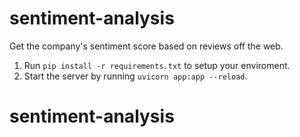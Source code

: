 # sentiment-analysis
Get the company's  sentiment score based on reviews off the web.



1. Run `pip install -r requirements.txt` to setup your enviroment.
2. Start the server by running `uvicorn app:app --reload`.
    
# sentiment-analysis
